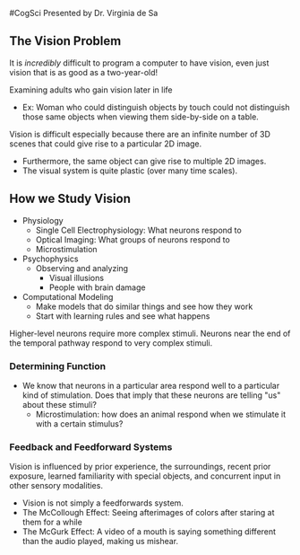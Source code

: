 #CogSci 
Presented by Dr. Virginia de Sa

## The Vision Problem
It is *incredibly* difficult to program a computer to have vision, even just vision that is as good as a two-year-old!

Examining adults who gain vision later in life
- Ex: Woman who could distinguish objects by touch could not distinguish those same objects when viewing them side-by-side on a table.

Vision is difficult especially because there are an infinite number of 3D scenes that could give rise to a particular 2D image.
- Furthermore, the same object can give rise to multiple 2D images.
- The visual system is quite plastic (over many time scales).

## How we Study Vision
- Physiology
	- Single Cell Electrophysiology: What neurons respond to
	- Optical Imaging: What groups of neurons respond to
	- Microstimulation
- Psychophysics
	- Observing and analyzing 
		- Visual illusions
		- People with brain damage
- Computational Modeling
	- Make models that do similar things and see how they work
	- Start with learning rules and see what happens

Higher-level neurons require more complex stimuli. 
Neurons near the end of the temporal pathway respond to very complex stimuli.

### Determining Function
- We know that neurons in a particular area respond well to a particular kind of stimulation. Does that imply that these neurons are telling "us" about these stimuli?
	- Microstimulation: how does an animal respond when we stimulate it with a certain stimulus?

### Feedback and Feedforward Systems
Vision is influenced by prior experience, the surroundings, recent prior exposure, learned familiarity with special objects, and concurrent input in other sensory modalities.
- Vision is not simply a feedforwards system.
- The McCollough Effect: Seeing afterimages of colors after staring at them for a while
- The McGurk Effect: A video of a mouth is saying something different than the audio played, making us mishear. 


